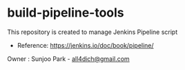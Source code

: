 # build-pipeline-tools

This repository is created to manage Jenkins Pipeline script 
* Reference: https://jenkins.io/doc/book/pipeline/


Owner : Sunjoo Park  - all4dich@gmail.com

